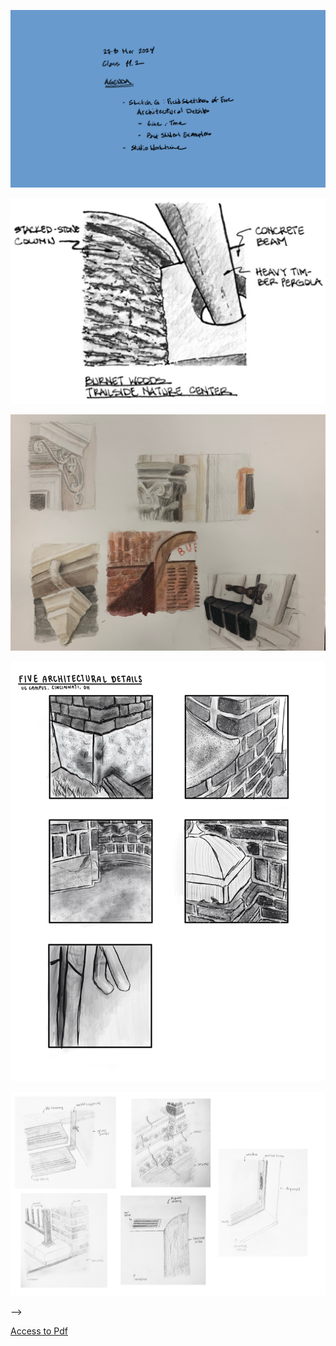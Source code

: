 ![Today's Agenda](images/240327-8_112.png)

![Sketch G: Field Sketches of Five Architectural Details](images/060103fieldSketchDetls.jpg)

![](images/Assignment_16_Above_Average.png)

![](images/Assignment_16_Average.png)

![](images/Assignment_16_Below_Average.png)

-->

[Access to Pdf](images/final_83384-1B_Inglert_proof_v2.pdf)
